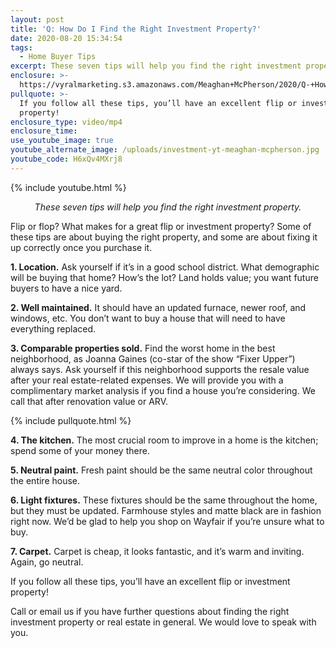 ```yaml
---
layout: post
title: 'Q: How Do I Find the Right Investment Property?'
date: 2020-08-20 15:34:54
tags:
  - Home Buyer Tips
excerpt: These seven tips will help you find the right investment property.
enclosure: >-
  https://vyralmarketing.s3.amazonaws.com/Meaghan+McPherson/2020/Q-+How+Do+I+Find+the+Right+Investment+Property_.mp4
pullquote: >-
  If you follow all these tips, you’ll have an excellent flip or investment
  property!
enclosure_type: video/mp4
enclosure_time:
use_youtube_image: true
youtube_alternate_image: /uploads/investment-yt-meaghan-mcpherson.jpg
youtube_code: H6xQv4MXrj8
---
```


{% include youtube.html %}

<p style="text-align:center"><em>These seven tips will help you find the right investment property.</em></p>

Flip or flop? What makes for a great flip or investment property? Some of these tips are about buying the right property, and some are about fixing it up correctly once you purchase it.

**1\. Location.** Ask yourself if it’s in a good school district. What demographic will be buying that home? How’s the lot? Land holds value; you want future buyers to have a nice yard.&nbsp;

**2\. Well maintained.** It should have an updated furnace, newer roof, and windows, etc. You don’t want to buy a house that will need to have everything replaced.&nbsp;

**3\. Comparable properties sold.** Find the worst home in the best neighborhood, as Joanna Gaines (co-star of the show “Fixer Upper”) always says. Ask yourself if this neighborhood supports the resale value after your real estate-related expenses. We will provide you with a complimentary market analysis if you find a house you’re considering. We call that after renovation value or ARV.&nbsp;

{% include pullquote.html %}

**4\. The kitchen.** The most crucial room to improve in a home is the kitchen; spend some of your money there.&nbsp;

**5\. Neutral paint.** Fresh paint should be the same neutral color throughout the entire house.

**6\. Light fixtures.** These fixtures should be the same throughout the home, but they must be updated. Farmhouse styles and matte black are in fashion right now. We’d be glad to help you shop on Wayfair if you’re unsure what to buy.&nbsp;

**7\. Carpet.** Carpet is cheap, it looks fantastic, and it’s warm and inviting. Again, go neutral.&nbsp;

If you follow all these tips, you’ll have an excellent flip or investment property!&nbsp;

Call or email us if you have further questions about finding the right investment property or real estate in general. We would love to speak with you.